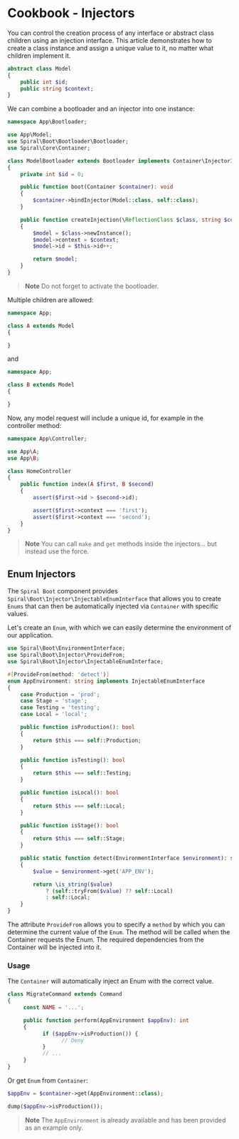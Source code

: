 # Cookbook - Injectors

You can control the creation process of any interface or abstract class children using an injection interface. This
article demonstrates how to create a class instance and assign a unique value to it, no matter what children implement
it.

```php
abstract class Model
{
    public int $id;
    public string $context;
}
```

We can combine a bootloader and an injector into one instance:

```php
namespace App\Bootloader;

use App\Model;
use Spiral\Boot\Bootloader\Bootloader;
use Spiral\Core\Container;

class ModelBootloader extends Bootloader implements Container\InjectorInterface, Container\SingletonInterface
{
    private int $id = 0;

    public function boot(Container $container): void
    {
        $container->bindInjector(Model::class, self::class);
    }

    public function createInjection(\ReflectionClass $class, string $context = null): Model
    {
        $model = $class->newInstance();
        $model->context = $context;
        $model->id = $this->id++;

        return $model;
    }
}
```

> **Note**
> Do not forget to activate the bootloader.

Multiple children are allowed:

```php
namespace App;

class A extends Model
{

}
```

and

```php
namespace App;

class B extends Model
{

}
```

Now, any model request will include a unique id, for example in the controller method:

```php
namespace App\Controller;

use App\A;
use App\B;

class HomeController
{
    public function index(A $first, B $second)
    {
        assert($first->id > $second->id);

        assert($first->context === 'first');
        assert($first->context === 'second');
    }
}
```

> **Note**
> You can call `make` and `get` methods inside the injectors... but instead use the force. 

## Enum Injectors

The `Spiral Boot` component provides `Spiral\Boot\Injector\InjectableEnumInterface` that allows you to create `Enums` 
that can then be automatically injected via `Container` with specific values.

Let's create an `Enum`, with which we can easily determine the environment of our application.

```php
use Spiral\Boot\EnvironmentInterface;
use Spiral\Boot\Injector\ProvideFrom;
use Spiral\Boot\Injector\InjectableEnumInterface;

#[ProvideFrom(method: 'detect')]
enum AppEnvironment: string implements InjectableEnumInterface
{
    case Production = 'prod';
    case Stage = 'stage';
    case Testing = 'testing';
    case Local = 'local';

    public function isProduction(): bool
    {
        return $this === self::Production;
    }

    public function isTesting(): bool
    {
        return $this === self::Testing;
    }

    public function isLocal(): bool
    {
        return $this === self::Local;
    }

    public function isStage(): bool
    {
        return $this === self::Stage;
    }

    public static function detect(EnvironmentInterface $environment): self
    {
        $value = $environment->get('APP_ENV');

        return \is_string($value)
            ? (self::tryFrom($value) ?? self::Local)
            : self::Local;
    }
}
```

The attribute `ProvideFrom` allows you to specify a `method` by which you can determine the current value of the `Enum`.
The method will be called when the Container requests the Enum. The required dependencies from the Container will be 
injected into it.

### Usage

The `Container` will automatically inject an Enum with the correct value.

```php
class MigrateCommand extends Command 
{
     const NAME = '...';

     public function perform(AppEnvironment $appEnv): int
     {
           if ($appEnv->isProduction()) {
                 // Deny
           }
           // ...
     }
}
```

Or get `Enum` from `Container`:

```php
$appEnv = $container->get(AppEnvironment::class);

dump($appEnv->isProduction());
```

> **Note**
> The `AppEnvironment` is already available and has been provided as an example only.
